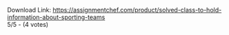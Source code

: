 Download Link: https://assignmentchef.com/product/solved-class-to-hold-information-about-sporting-teams
<br>
5/5 - (4 votes)